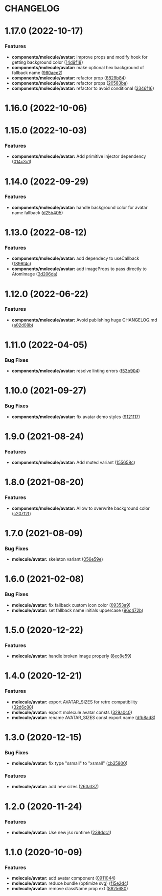 # CHANGELOG

# 1.17.0 (2022-10-17)


### Features

* **components/molecule/avatar:** improve props and modify hook for getting background color ([14d9f18](https://github.com/SUI-Components/sui-components/commit/14d9f18383e53135d755d613215785551da8a435))
* **components/molecule/avatar:** make optional hex background of fallback name ([980aee2](https://github.com/SUI-Components/sui-components/commit/980aee27885945e254d989bd6cf7195879a981d1))
* **components/molecule/avatar:** refactor prop ([6829b84](https://github.com/SUI-Components/sui-components/commit/6829b84b4d6aa766d049eb86b0fab67d2213aa2a))
* **components/molecule/avatar:** refactor props ([20583ba](https://github.com/SUI-Components/sui-components/commit/20583bac1413ed979813537bf48b22a59a919002))
* **components/molecule/avatar:** refactor to avoid conditional ([3346f16](https://github.com/SUI-Components/sui-components/commit/3346f16e314eb2e915545e30a804ea0435f569f7))



# 1.16.0 (2022-10-06)



# 1.15.0 (2022-10-03)


### Features

* **components/molecule/avatar:** Add primitive injector dependency ([014c3c1](https://github.com/SUI-Components/sui-components/commit/014c3c19eb8e5f4039c02e7180ed4b6459f9d2d9))



# 1.14.0 (2022-09-29)


### Features

* **components/molecule/avatar:** handle background color for avatar name fallback ([d25b405](https://github.com/SUI-Components/sui-components/commit/d25b4059dadc602e6bcc97649c551bb91d8e847a))



# 1.13.0 (2022-08-12)


### Features

* **components/molecule/avatar:** add dependecy to useCallback ([1896f4c](https://github.com/SUI-Components/sui-components/commit/1896f4c20fb3e9f7efbff1bc9dcab0c1833b7032))
* **components/molecule/avatar:** add imageProps to pass directly to AtomImage ([3d206da](https://github.com/SUI-Components/sui-components/commit/3d206da0827ab18ca388d2d9bb08daae0815f891))



# 1.12.0 (2022-06-22)


### Features

* **components/molecule/avatar:** Avoid publishing huge CHANGELOG.md ([a02d08b](https://github.com/SUI-Components/sui-components/commit/a02d08bdd3378742ffa317d3a4aefb96d99c66cb))



# 1.11.0 (2022-04-05)


### Bug Fixes

* **components/molecule/avatar:** resolve linting errors ([f53b904](https://github.com/SUI-Components/sui-components/commit/f53b90485e7717866ec3a09a192cd5a826ae40e9))



# 1.10.0 (2021-09-27)


### Bug Fixes

* **components/molecule/avatar:** fix avatar demo styles ([9121117](https://github.com/SUI-Components/sui-components/commit/9121117c765bde719c546de84b9822a7f38bed8c))



# 1.9.0 (2021-08-24)


### Features

* **components/molecule/avatar:** Add muted variant ([155658c](https://github.com/SUI-Components/sui-components/commit/155658cc04d7a90430f6ce4941907381cb44aa58))



# 1.8.0 (2021-08-20)


### Features

* **components/molecule/avatar:** Allow to overwrite background color ([c20712f](https://github.com/SUI-Components/sui-components/commit/c20712febb02989057c4a5e03fd6e59941da7102))



# 1.7.0 (2021-08-09)


### Bug Fixes

* **molecule/avatar:** skeleton variant ([056e59e](https://github.com/SUI-Components/sui-components/commit/056e59e47e89d96d479e040275089649285f8877))



# 1.6.0 (2021-02-08)


### Bug Fixes

* **molecule/avatar:** fix fallback custom icon color ([09353a9](https://github.com/SUI-Components/sui-components/commit/09353a9a0eec975ae966645798da63af813fceb5))
* **molecule/avatar:** set fallback name initials uppercase ([96c472b](https://github.com/SUI-Components/sui-components/commit/96c472b5d855a807ce9806c8003528cde5a138ff))



# 1.5.0 (2020-12-22)


### Features

* **molecule/avatar:** handle broken image properly ([8ec8e59](https://github.com/SUI-Components/sui-components/commit/8ec8e59e92362716aee6c91e4e875d743820f522))



# 1.4.0 (2020-12-21)


### Features

* **molecule/avatar:** export AVATAR_SIZES for retro compatibility ([32d6c88](https://github.com/SUI-Components/sui-components/commit/32d6c888be04d9377d8a57cfa081cbdaec4f94b5))
* **molecule/avatar:** export molecule avatar consts ([329a0c0](https://github.com/SUI-Components/sui-components/commit/329a0c033440e6b4f146b3b50b10f23b0358a303))
* **molecule/avatar:** rename AVATAR_SIZES const export name ([dfb8ad8](https://github.com/SUI-Components/sui-components/commit/dfb8ad8e8bace0fbb4e9dd0f3c809e5248ecad9f))



# 1.3.0 (2020-12-15)


### Bug Fixes

* **molecule/avatar:** fix type "ssmall" to "xsmall" ([cb35800](https://github.com/SUI-Components/sui-components/commit/cb35800f12d3f9ca1bd11f5af934ce7274fe62ee))


### Features

* **molecule/avatar:** add new sizes ([263a137](https://github.com/SUI-Components/sui-components/commit/263a137306aa1dd50cada8a25009904fb2a9de51))



# 1.2.0 (2020-11-24)


### Features

* **molecule/avatar:** Use new jsx runtime ([238ddc1](https://github.com/SUI-Components/sui-components/commit/238ddc1c2f63c4c0df19ab000a0ec87522a19454))



# 1.1.0 (2020-10-09)


### Features

* **molecule/avatar:** add avatar component ([0911044](https://github.com/SUI-Components/sui-components/commit/0911044da69c9642817735161376294c0bc679b1))
* **molecule/avatar:** reduce bundle (optimize svg) ([f15e2d4](https://github.com/SUI-Components/sui-components/commit/f15e2d43fff7550d1a0aaf1615304bd06daca81b))
* **molecule/avatar:** remove className prop ext ([8925680](https://github.com/SUI-Components/sui-components/commit/89256808477c9b3dbb92cceb4c7ff0408bd11a0b))



